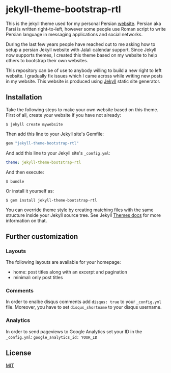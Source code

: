 # jekyll-theme-bootstrap-rtl 

This is the jekyll theme used for my personal Persian [website](http://blog.armanradmanesh.com). Persian aka Farsi is written right-to-left, however some people use Roman script to write Persian language in messaging applications and social networks.

During the last few years people have reached out to me asking how to setup a persian Jekyll website with Jalali calendar support. Since Jekyll now supports themes, I created this theme based on my website to help others to bootstrap their own websites.

This repository can be of use to anybody willing to build a new right to left website. I gradually fix issues which I came across while writing new posts in my website. This website is produced using [Jekyll](http://jekyllrb.com/) static site generator.

## Installation

Take the following steps to make your own website based on this theme. First of all, create your website if you have not already:


    $ jekyll create mywebsite


Then add this line to your Jekyll site's Gemfile:

```ruby
gem "jekyll-theme-bootstrap-rtl"
```

And add this line to your Jekyll site's `_config.yml`:

```yaml
theme: jekyll-theme-bootstrap-rtl
```

And then execute:

    $ bundle

Or install it yourself as:

    $ gem install jekyll-theme-bootstrap-rtl


You can override theme style by creating matching files with the same structure inside your Jekyll source tree. See Jekyll [Themes docs](https://jekyllrb.com/docs/themes/) for more information on that.


## Further customization
### Layouts
The following layouts are available for your homepage:
- home: post titles along with an excerpt and pagination
- minimal: only post titles

### Comments
In order to enalbe disqus comments add `disqus: true` to your `_config.yml` file. Moreover, you have to set `disqus_shortname` to your disqus username.

### Analytics
In order to send pageviews to Google Analytics set your ID in the `_config.yml`: `google_analytics_id: YOUR_ID`


## License

[MIT](http://opensource.org/licenses/MIT)
